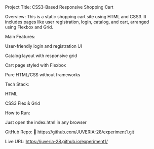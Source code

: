 Project Title: CSS3-Based Responsive Shopping Cart

Overview:
This is a static shopping cart site using HTML and CSS3. It includes pages like user registration, login, catalog, and cart, arranged using Flexbox and Grid.

Main Features:

User-friendly login and registration UI

Catalog layout with responsive grid

Cart page styled with Flexbox

Pure HTML/CSS without frameworks

Tech Stack:

HTML

CSS3 Flex & Grid

How to Run:

Just open the index.html in any browser

GitHub Repo:
🔗 https://github.com/JUVERIA-28/experiment1.git

Live URL:
https://juveria-28.github.io/experiment1/


